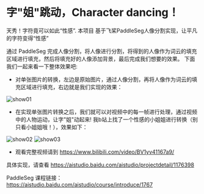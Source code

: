 # 字"姐"跳动，Character dancing！
天秀！字符竟可以如此“性感”. 
本项目 基于飞桨PaddleSeg人像分割实现，让平凡的字符变得“性感” 

 通过 PaddleSeg 完成人像分割，将人像进行分割，将得到的人像作为词云的填充区域进行填充，然后将填充好的人像添加背景，最后完成我们想要的效果。 下面我们一起来看一下整体效果吧:
- 对单张图片的转换，左边是原始图片，通过人像分割，再将人像作为词云的填充区域进行填充，右边就是我们实现的效果：


![show01](https://ai-studio-static-online.cdn.bcebos.com/77f2b87fe9a74fdf912be4146c3aca8c40b8bda27b624ceb9c9b57a273c472d7)

- 在实现单张图片转换之后，我们就可以对视频中的每一帧进行处理，通过视频中的人物运动，让字"姐"动起来!  我b站上找了一个性感的小姐姐进行转换（别只看小姐姐哦！），效果如下：

![show02](https://ai-studio-static-online.cdn.bcebos.com/24b85d2f301d48978ac5139226e3d492c3cdf4092c2e4f1996cd5f2735d4967a)
![show03](https://ai-studio-static-online.cdn.bcebos.com/fea32cd55d034a45bb4e1dd15cf8d59e57d59a54b03b48bfaa2f2ca47b9d137a)

- 观看完整视频请到 https://www.bilibili.com/video/BV1yv41167a9/


具体实现，请查看 https://aistudio.baidu.com/aistudio/projectdetail/1176398

PaddleSeg 课程链接：https://aistudio.baidu.com/aistudio/course/introduce/1767
